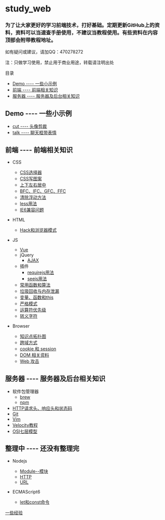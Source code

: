 # study_web

### 为了让大家更好的学习前端技术，打好基础。定期更新GitHub上的资料，资料可以当速查手册使用，不建议当教程使用。有些资料在内容顶部会附带教程地址。

如有疑问或建议，请加QQ：470278272

注：只做学习使用，禁止用于商业用途，转载请注明出处

目录

- [Demo ---- 一些小示例](#demo------一些小示例)
- [前端 ---- 前端相关知识](#前端------前端相关知识)
- [服务器 ---- 服务器及后台相关知识](#服务器------服务器及后台相关知识)

## Demo ---- 一些小示例

- [cut ---- 头像剪裁](../../tree/master/Demo/cut)
- [talk ---- 聊天框带表情](../../tree/master/Demo/talk)

## 前端 ---- 前端相关知识

- CSS
    - [CSS选择器](../../tree/master/前端/CSS/CSS选择器.md)
    - [CSS写图案](../../tree/master/前端/CSS/CSS写图案.html)
    - [上下左右居中](../../tree/master/前端/CSS/上下左右居中.html)
    - [BFC、IFC、GFC、FFC](../../tree/master/前端/CSS/BFC、IFC、GFC、FFC.md)
    - [清除浮动方法](../../tree/master/前端/CSS/清除浮动方法.md)
    - [less用法](../../tree/master/前端/CSS/less)
    - [IE6兼容问题](../../tree/master/前端/CSS/IE6兼容问题.docx)
- HTML
    - [Hack和浏览器模式](../../tree/master/前端/HTML/Hack和浏览器模式.md)
- JS
    - [Vue](../../tree/master/前端/JS/Vue)
    - jQuery
        - [AJAX](../../tree/master/前端/JS/jQuery/AJAX.js)
    - 插件
        - [requirejs用法](../../tree/master/前端/JS/插件/requirejs.js)
        - [seejs用法](../../tree/master/前端/JS/插件/seejs.js)
    - [常用函数和算法](../../tree/master/前端/JS/常用函数和算法.md)
    - [垃圾回收与内存泄漏](../../tree/master/前端/JS/垃圾回收与内存泄漏.md)
    - [变量、函数和this](../../tree/master/前端/JS/变量、函数和this.md)
    - [严格模式](../../tree/master/前端/JS/严格模式.md)
    - [运算符优先级](../../tree/master/前端/JS/运算符优先级.md)
    - [转义字符](../../tree/master/前端/JS/转义字符.md)

- Browser
    - [知识点拓扑图](../../tree/master/前端/Browser/知识点拓扑图)
    - [跨域方式](../../tree/master/前端/Browser/跨域方式.md)
    - [cookie 和 session](../../tree/master/前端/Browser/cookie和session.md)
    - [DOM 相关资料](../../tree/master/前端/Browser/DOM)
    - [Web 攻击](../../tree/master/前端/Browser/Web攻击.md)

## 服务器 ---- 服务器及后台相关知识

- 软件包管理器
    - [brew](../../tree/master/服务器/PackageManager/brew.md)
    - [npm](../../tree/master/服务器/PackageManager/npm.md)
- [HTTP请求头、响应头和状态码](../../tree/master/服务器/HTTP请求头、响应头和状态码.md)
- [Git](../../tree/master/服务器/Git.md)
- [Vim](../../tree/master/服务器/Vim/Vim.md)
- [Velocity教程](../../tree/master/服务器/Velocity教程.md)
- [OSI七层模型](../../tree/master/服务器/OSI七层模型.md)

## 整理中 ---- 还没有整理完
- Nodejs
    - [Module--模块](../../tree/master/服务器/Nodejs/Module--模块.md)
    - [HTTP](../../tree/master/服务器/Nodejs/HTTP.md)
    - [URL](../../tree/master/服务器/Nodejs/URL.md)

- ECMAScript6
    - [let和const命令](../../tree/master/前端/JS/ECMAScript6/let和const命令.md)

[一些经验](../../tree/master/资料.md)
